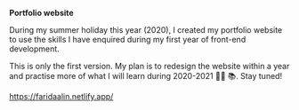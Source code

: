 **Portfolio website**

During my summer holiday this year (2020), I created my portfolio website to use the skills I have enquired during my first year of front-end development. 

This is only the first version. My plan is to redesign the website within a year and practise more of what I will learn during 2020-2021 :woman_student: :books:. Stay tuned!

https://faridaalin.netlify.app/
